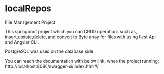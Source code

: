 # localRepos

File Management Project

This springboot project which you can CRUD operations such as, insert,update,delete, and convert to Byte array for files with using Rest Api and Angular CLI.

PostgreSQL was used on the database side.

You can reach the documentation with below link, when the project running;
http://localhost:8080/swagger-ui/index.html#/
